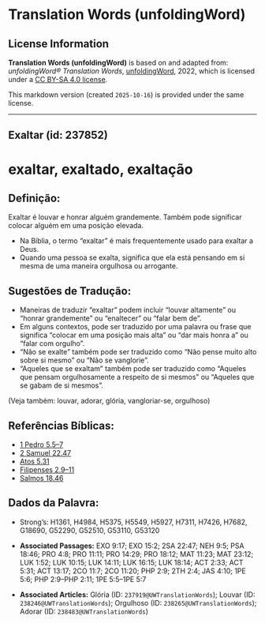# Translation Words (unfoldingWord)

## License Information

**Translation Words (unfoldingWord)** is based on and adapted from: _unfoldingWord® Translation Words_, [unfoldingWord](https://unfoldingword.org/utw), 2022, which is licensed under a [CC BY-SA 4.0 license](https://creativecommons.org/licenses/by-sa/4.0/legalcode.en).

This markdown version (created `2025-10-16`) is provided under the same license.



--------------------------------

## Exaltar (id: 237852)

exaltar, exaltado, exaltação
============================

Definição:
----------

Exaltar é louvar e honrar alguém grandemente. Também pode significar colocar alguém em uma posição elevada.

* Na Bíblia, o termo “exaltar” é mais frequentemente usado para exaltar a Deus.
* Quando uma pessoa se exalta, significa que ela está pensando em si mesma de uma maneira orgulhosa ou arrogante.

Sugestões de Tradução:
----------------------

* Maneiras de traduzir “exaltar” podem incluir “louvar altamente” ou “honrar grandemente” ou “enaltecer” ou “falar bem de”.
* Em alguns contextos, pode ser traduzido por uma palavra ou frase que significa “colocar em uma posição mais alta” ou “dar mais honra a” ou “falar com orgulho”.
* “Não se exalte” também pode ser traduzido como “Não pense muito alto sobre si mesmo” ou “Não se vanglorie”.
* “Aqueles que se exaltam” também pode ser traduzido como “Aqueles que pensam orgulhosamente a respeito de si mesmos” ou “Aqueles que se gabam de si mesmos”.

(Veja também: louvar, adorar, glória, vangloriar\-se, orgulhoso)

Referências Bíblicas:
---------------------

* [1 Pedro 5\.5–7](https://ref.ly/1Pet5:5-1Pet5:7)
* [2 Samuel 22\.47](https://ref.ly/2Sam22:47)
* [Atos 5\.31](https://ref.ly/Acts5:31)
* [Filipenses 2\.9–11](https://ref.ly/Phil2:9-Phil2:11)
* [Salmos 18\.46](https://ref.ly/Ps18:46)

Dados da Palavra:
-----------------

* Strong’s: H1361, H4984, H5375, H5549, H5927, H7311, H7426, H7682, G18690, G52290, G52510, G53110, G53120

* **Associated Passages:** EXO 9:17; EXO 15:2; 2SA 22:47; NEH 9:5; PSA 18:46; PRO 4:8; PRO 11:11; PRO 14:29; PRO 18:12; MAT 11:23; MAT 23:12; LUK 1:52; LUK 10:15; LUK 14:11; LUK 16:15; LUK 18:14; ACT 2:33; ACT 5:31; ACT 13:17; 2CO 11:7; 2CO 11:20; PHP 2:9; 2TH 2:4; JAS 4:10; 1PE 5:6; PHP 2:9–PHP 2:11; 1PE 5:5–1PE 5:7
* **Associated Articles:** Glória (ID: `237919@UWTranslationWords`); Louvar (ID: `238246@UWTranslationWords`); Orgulhoso (ID: `238265@UWTranslationWords`); Adorar (ID: `238483@UWTranslationWords`)

